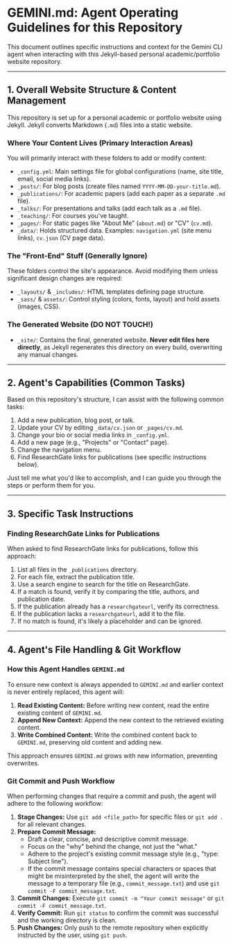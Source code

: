 # GEMINI.md: Agent Operating Guidelines for this Repository

This document outlines specific instructions and context for the Gemini CLI agent when interacting with this Jekyll-based personal academic/portfolio website repository.

---

## 1. Overall Website Structure & Content Management

This repository is set up for a personal academic or portfolio website using Jekyll. Jekyll converts Markdown (`.md`) files into a static website.

### Where Your Content Lives (Primary Interaction Areas)

You will primarily interact with these folders to add or modify content:

*   `_config.yml`: Main settings file for global configurations (name, site title, email, social media links).
*   `_posts/`: For blog posts (create files named `YYYY-MM-DD-your-title.md`).
*   `_publications/`: For academic papers (add each paper as a separate `.md` file).
*   `_talks/`: For presentations and talks (add each talk as a `.md` file).
*   `_teaching/`: For courses you've taught.
*   `_pages/`: For static pages like "About Me" (`about.md`) or "CV" (`cv.md`).
*   `_data/`: Holds structured data. Examples: `navigation.yml` (site menu links), `cv.json` (CV page data).

### The "Front-End" Stuff (Generally Ignore)

These folders control the site's appearance. Avoid modifying them unless significant design changes are required:

*   `_layouts/` & `_includes/`: HTML templates defining page structure.
*   `_sass/` & `assets/`: Control styling (colors, fonts, layout) and hold assets (images, CSS).

### The Generated Website (DO NOT TOUCH!)

*   `_site/`: Contains the final, generated website. **Never edit files here directly**, as Jekyll regenerates this directory on every build, overwriting any manual changes.

---

## 2. Agent's Capabilities (Common Tasks)

Based on this repository's structure, I can assist with the following common tasks:

1.  Add a new publication, blog post, or talk.
2.  Update your CV by editing `_data/cv.json` or `_pages/cv.md`.
3.  Change your bio or social media links in `_config.yml`.
4.  Add a new page (e.g., "Projects" or "Contact" page).
5.  Change the navigation menu.
6.  Find ResearchGate links for publications (see specific instructions below).

Just tell me what you'd like to accomplish, and I can guide you through the steps or perform them for you.

---

## 3. Specific Task Instructions

### Finding ResearchGate Links for Publications

When asked to find ResearchGate links for publications, follow this approach:

1.  List all files in the `_publications` directory.
2.  For each file, extract the publication title.
3.  Use a search engine to search for the title on ResearchGate.
4.  If a match is found, verify it by comparing the title, authors, and publication date.
5.  If the publication already has a `researchgateurl`, verify its correctness.
6.  If the publication lacks a `researchgateurl`, add it to the file.
7.  If no match is found, it's likely a placeholder and can be ignored.

---

## 4. Agent's File Handling & Git Workflow

### How this Agent Handles `GEMINI.md`

To ensure new context is always appended to `GEMINI.md` and earlier context is never entirely replaced, this agent will:

1.  **Read Existing Content:** Before writing new content, read the entire existing content of `GEMINI.md`.
2.  **Append New Context:** Append the new context to the retrieved existing content.
3.  **Write Combined Content:** Write the combined content back to `GEMINI.md`, preserving old content and adding new.

This approach ensures `GEMINI.md` grows with new information, preventing overwrites.

### Git Commit and Push Workflow

When performing changes that require a commit and push, the agent will adhere to the following workflow:

1.  **Stage Changes:** Use `git add <file_path>` for specific files or `git add .` for all relevant changes.
2.  **Prepare Commit Message:**
    *   Draft a clear, concise, and descriptive commit message.
    *   Focus on the "why" behind the change, not just the "what."
    *   Adhere to the project's existing commit message style (e.g., "type: Subject line").
    *   If the commit message contains special characters or spaces that might be misinterpreted by the shell, the agent will write the message to a temporary file (e.g., `commit_message.txt`) and use `git commit -F commit_message.txt`.
3.  **Commit Changes:** Execute `git commit -m "Your commit message"` or `git commit -F commit_message.txt`.
4.  **Verify Commit:** Run `git status` to confirm the commit was successful and the working directory is clean.
5.  **Push Changes:** Only push to the remote repository when explicitly instructed by the user, using `git push`.